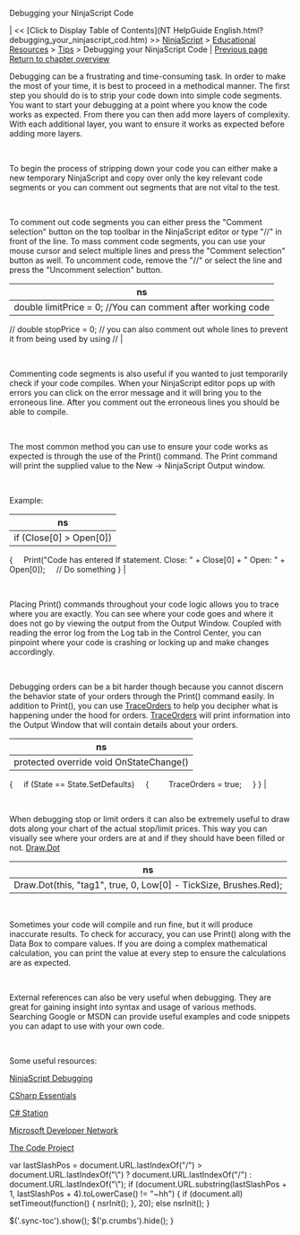 ﻿










 


Debugging your NinjaScript Code







| &lt;&lt; [Click to Display Table of Contents](NT HelpGuide English.html?debugging_your_ninjascript_cod.htm) &gt;&gt;
 [NinjaScript](ninjascript.htm) &gt; [Educational Resources](educational_resources.htm) &gt; [Tips](tips.htm) &gt;
Debugging your NinjaScript Code | [Previous page](creating_user_defined_input_pa.htm)
[Return to chapter overview](tips.htm)










Debugging can be a frustrating and time-consuming task. In order to make the most of your time, it is best to proceed in a methodical manner. The first step you should do is to strip your code down into simple code segments. You want to start your debugging at a point where you know the code works as expected. From there you can then add more layers of complexity. With each additional layer, you want to ensure it works as expected before adding more layers.


 


To begin the process of stripping down your code you can either make a new temporary NinjaScript and copy over only the key relevant code segments or you can comment out segments that are not vital to the test.


 


To comment out code segments you can either press the "Comment selection" button on the top toolbar in the NinjaScript editor or type "//" in front of the line. To mass comment code segments, you can use your mouse cursor and select multiple lines and press the "Comment selection" button as well. To uncomment code, remove the "//" or select the line and press the "Uncomment selection" button.




| ns |
| --- |
| double limitPrice = 0; //You can comment after working code
// double stopPrice = 0;
// you can also comment out whole lines to prevent it from being used by using // |



 


Commenting code segments is also useful if you wanted to just temporarily check if your code compiles. When your NinjaScript editor pops up with errors you can click on the error message and it will bring you to the erroneous line. After you comment out the erroneous lines you should be able to compile.


 


The most common method you can use to ensure your code works as expected is through the use of the Print() command. The Print command will print the supplied value to the New -&gt; NinjaScript Output window.


 


Example:




| ns |
| --- |
| if (Close[0] &gt; Open[0])
{
     Print("Code has entered If statement. Close: " + Close[0] + " Open: " + Open[0]);
     // Do something
} |



 


Placing Print() commands throughout your code logic allows you to trace where you are exactly. You can see where your code goes and where it does not go by viewing the output from the Output Window. Coupled with reading the error log from the Log tab in the Control Center, you can pinpoint where your code is crashing or locking up and make changes accordingly.


 


Debugging orders can be a bit harder though because you cannot discern the behavior state of your orders through the Print() command easily. In addition to Print(), you can use [TraceOrders](traceorders.htm) to help you decipher what is happening under the hood for orders. [TraceOrders](traceorders.htm) will print information into the Output Window that will contain details about your orders.




| ns |
| --- |
| protected override void OnStateChange()
{
     if (State == State.SetDefaults)
     {
         TraceOrders = true;
     }
} |



 


When debugging stop or limit orders it can also be extremely useful to draw dots along your chart of the actual stop/limit prices. This way you can visually see where your orders are at and if they should have been filled or not. [Draw.Dot](draw_dot.htm)




| ns |
| --- |
| Draw.Dot(this, "tag1", true, 0, Low[0] - TickSize, Brushes.Red); |



 


Sometimes your code will compile and run fine, but it will produce inaccurate results. To check for accuracy, you can use Print() along with the Data Box to compare values. If you are doing a complex mathematical calculation, you can print the value at every step to ensure the calculations are as expected.


 


External references can also be very useful when debugging. They are great for gaining insight into syntax and usage of various methods. Searching Google or MSDN can provide useful examples and code snippets you can adapt to use with your own code.


 


Some useful resources:


[NinjaScript Debugging](http://www.ninjatrader.com/support/forum/showthread.php?p=23415#post23415)


[CSharp Essentials](http://www.techotopia.com/index.php/C_Sharp_Essentials)


[C# Station](https://csharp-station.com/)


[Microsoft Developer Network](http://msdn2.microsoft.com/en-us/library/aa139615.aspx)


[The Code Project](http://www.codeproject.com/)





 
 var lastSlashPos = document.URL.lastIndexOf("/") &gt; document.URL.lastIndexOf("\\") ? document.URL.lastIndexOf("/") : document.URL.lastIndexOf("\\");
 if (document.URL.substring(lastSlashPos + 1, lastSlashPos + 4).toLowerCase() != "~hh") {
 if (document.all) setTimeout(function() {
 nsrInit();
 }, 20);
 else nsrInit();
 }
 
 
 $('.sync-toc').show();
 $('p.crumbs').hide();
 }
 
 
 



